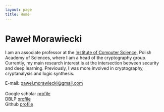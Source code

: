 ```yaml
---
layout: page
title: Home
---
```


# Paweł Morawiecki

I am an associate professor at the [Institute of Computer Science](https://ipipan.waw.pl/), Polish Academy of Sciences, where I am a head of the cryptography group. Currently, my main research interest is at the intersection between security and deep learning. Previously, I was more involved in cryptography, cryptanalysis and logic synthesis.


E-mail: pawel.morawiecki@gmail.com
\
\
Google scholar [profile](https://scholar.google.com/citations?user=Wjhap7MAAAAJ&hl=en) <br>
DBLP [profile](https://dblp.org/pid/94/2786.html) <br>
Github [profile](https://github.com/pawelmorawiecki) <br>


